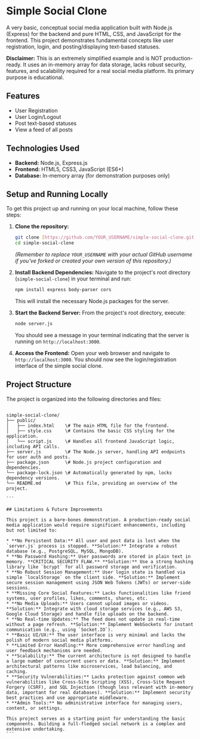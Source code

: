 # Simple Social Clone

A very basic, conceptual social media application built with Node.js (Express) for the backend and pure HTML, CSS, and JavaScript for the frontend. This project demonstrates fundamental concepts like user registration, login, and posting/displaying text-based statuses.

**Disclaimer:** This is an extremely simplified example and is NOT production-ready. It uses an in-memory array for data storage, lacks robust security, features, and scalability required for a real social media platform. Its primary purpose is educational.

## Features

* User Registration
* User Login/Logout
* Post text-based statuses
* View a feed of all posts

## Technologies Used

* **Backend:** Node.js, Express.js
* **Frontend:** HTML5, CSS3, JavaScript (ES6+)
* **Database:** In-memory array (for demonstration purposes only)

## Setup and Running Locally

To get this project up and running on your local machine, follow these steps:

1.  **Clone the repository:**
    ```bash
    git clone [https://github.com/YOUR_USERNAME/simple-social-clone.git](https://github.com/YOUR_USERNAME/simple-social-clone.git)
    cd simple-social-clone
    ```
    *(Remember to replace `YOUR_USERNAME` with your actual GitHub username if you've forked or created your own version of this repository.)*

2.  **Install Backend Dependencies:**
    Navigate to the project's root directory (`simple-social-clone`) in your terminal and run:
    ```bash
    npm install express body-parser cors
    ```
    This will install the necessary Node.js packages for the server.

3.  **Start the Backend Server:**
    From the project's root directory, execute:
    ```bash
    node server.js
    ```
    You should see a message in your terminal indicating that the server is running on `http://localhost:3000`.

4.  **Access the Frontend:**
    Open your web browser and navigate to `http://localhost:3000`. You should now see the login/registration interface of the simple social clone.

## Project Structure

The project is organized into the following directories and files:

````

simple-social-clone/
├── public/
│   ├── index.html    \# The main HTML file for the frontend.
│   ├── style.css     \# Contains the basic CSS styling for the application.
│   └── script.js     \# Handles all frontend JavaScript logic, including API calls.
├── server.js         \# The Node.js server, handling API endpoints for user auth and posts.
├── package.json      \# Node.js project configuration and dependencies.
└── package-lock.json \# Automatically generated by npm, locks dependency versions.
└── README.md         \# This file, providing an overview of the project.

```

## Limitations & Future Improvements

This project is a bare-bones demonstration. A production-ready social media application would require significant enhancements, including but not limited to:

* **No Persistent Data:** All user and post data is lost when the `server.js` process is stopped. **Solution:** Integrate a robust database (e.g., PostgreSQL, MySQL, MongoDB).
* **No Password Hashing:** User passwords are stored in plain text in memory. **CRITICAL SECURITY FLAW.** **Solution:** Use a strong hashing library like `bcrypt` for all password storage and verification.
* **No Robust Session Management:** User login state is handled via simple `localStorage` on the client side. **Solution:** Implement secure session management using JSON Web Tokens (JWTs) or server-side sessions.
* **Missing Core Social Features:** Lacks functionalities like friend systems, user profiles, likes, comments, shares, etc.
* **No Media Uploads:** Users cannot upload images or videos. **Solution:** Integrate with cloud storage services (e.g., AWS S3, Google Cloud Storage) and handle file uploads on the backend.
* **No Real-time Updates:** The feed does not update in real-time without a page refresh. **Solution:** Implement WebSockets for instant communication (e.g., using `Socket.IO`).
* **Basic UI/UX:** The user interface is very minimal and lacks the polish of modern social media platforms.
* **Limited Error Handling:** More comprehensive error handling and user feedback mechanisms are needed.
* **Scalability:** The current architecture is not designed to handle a large number of concurrent users or data. **Solution:** Implement architectural patterns like microservices, load balancing, and caching.
* **Security Vulnerabilities:** Lacks protection against common web vulnerabilities like Cross-Site Scripting (XSS), Cross-Site Request Forgery (CSRF), and SQL Injection (though less relevant with in-memory data, important for real databases). **Solution:** Implement security best practices and use appropriate middleware.
* **Admin Tools:** No administrative interface for managing users, content, or settings.

This project serves as a starting point for understanding the basic components. Building a full-fledged social network is a complex and extensive undertaking.
```
